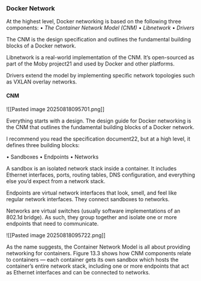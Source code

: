 ### Docker Network

At the highest level, Docker networking is based on the following three components:
• *The Container Network Model (CNM)*
• *Libnetwork*
• *Drivers*

The CNM is the design specification and outlines the fundamental building blocks of a
Docker network.

Libnetwork is a real-world implementation of the CNM. It’s open-sourced as part of
the Moby project21 and used by Docker and other platforms.

Drivers extend the model by implementing specific network topologies such as VXLAN
overlay networks.

#### CNM
![[Pasted image 20250818095701.png]]

Everything starts with a design.
The design guide for Docker networking is the CNM that outlines the fundamental
building blocks of a Docker network.

I recommend you read the specification document22, but at a high level, it defines three
building blocks:

• Sandboxes
• Endpoints
• Networks

A sandbox is an isolated network stack inside a container. It includes Ethernet interfaces,
ports, routing tables, DNS configuration, and everything else you’d expect from a
network stack.

Endpoints are virtual network interfaces that look, smell, and feel like regular network
interfaces. They connect sandboxes to networks.

Networks are virtual switches (usually software implementations of an 802.1d bridge). As
such, they group together and isolate one or more endpoints that need to communicate.


![[Pasted image 20250818095722.png]]

As the name suggests, the Container Network Model is all about providing networking
for containers. Figure 13.3 shows how CNM components relate to containers —
each container gets its own sandbox which hosts the container’s entire network stack,
including one or more endpoints that act as Ethernet interfaces and can be connected to
networks.